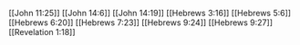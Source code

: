 [[John 11:25]]
[[John 14:6]]
[[John 14:19]]
[[Hebrews 3:16]]
[[Hebrews 5:6]]
[[Hebrews 6:20]]
[[Hebrews 7:23]]
[[Hebrews 9:24]]
[[Hebrews 9:27]]
[[Revelation 1:18]]
